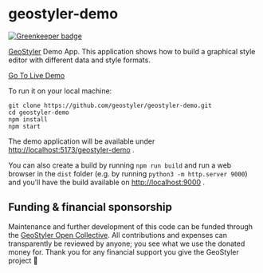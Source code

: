 # geostyler-demo

[![Greenkeeper badge](https://badges.greenkeeper.io/geostyler/geostyler-demo.svg)](https://greenkeeper.io/)

[GeoStyler](https://github.com/geostyler/geostyler) Demo App. This application shows how to build a graphical style editor with different data and style formats.

[Go To Live Demo](https://demo.geostyler.org)

To run it on your local machine:

    git clone https://github.com/geostyler/geostyler-demo.git
    cd geostyler-demo
    npm install
    npm start

The demo application will be available under <http://localhost:5173/geostyler-demo> .

You can also create a build by running `npm run build` and run a web browser in the `dist` folder (e.g. by running `python3 -m http.server 9000`) and you'll have the build available on <http://localhost:9000> .

## <a name="funding"></a>Funding & financial sponsorship

Maintenance and further development of this code can be funded through the
[GeoStyler Open Collective](https://opencollective.com/geostyler). All contributions and
expenses can transparently be reviewed by anyone; you see what we use the donated money for.
Thank you for any financial support you give the GeoStyler project 💞
